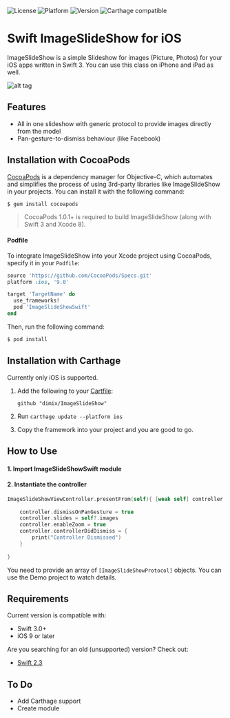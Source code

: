 ![License](https://img.shields.io/cocoapods/l/ImageSlideShowSwift.svg?style=flat)
![Platform](https://img.shields.io/badge/platform-ios-lightgray.svg?style=flat)
![Version](https://img.shields.io/cocoapods/v/ImageSlideShowSwift.svg?style=flat)
![Carthage compatible](https://img.shields.io/badge/Carthage-compatible-4BC51D.svg?style=flat)

# Swift ImageSlideShow for iOS
ImageSlideShow is a simple Slideshow for images (Picture, Photos) for your iOS apps written in Swift 3.
You can use this class on iPhone and iPad as well.

![alt tag](https://raw.githubusercontent.com/dimix/ImageSlideShow/e6e9a62db2b4c82b58d5b298ef6802c0a8125970/demo.gif)

## Features
- All in one slideshow with generic protocol to provide images directly from the model
- Pan-gesture-to-dismiss behaviour (like Facebook)

## Installation with CocoaPods

[CocoaPods](http://cocoapods.org) is a dependency manager for Objective-C, which automates and simplifies the process of using 3rd-party libraries like ImageSlideShow in your projects. You can install it with the following command:

```bash
$ gem install cocoapods
```

> CocoaPods 1.0.1+ is required to build ImageSlideShow (along with Swift 3 and Xcode 8).

#### Podfile

To integrate ImageSlideShow into your Xcode project using CocoaPods, specify it in your `Podfile`:

```ruby
source 'https://github.com/CocoaPods/Specs.git'
platform :ios, '9.0'

target 'TargetName' do
  use_frameworks!
  pod 'ImageSlideShowSwift'
end
```

Then, run the following command:

```bash
$ pod install
```

## Installation with Carthage
Currently only iOS is supported.

1. Add the following to your [Cartfile](https://github.com/Carthage/Carthage/blob/master/Documentation/Artifacts.md#cartfile):

    ```
    github "dimix/ImageSlideShow"
    ```

2. Run `carthage update --platform ios`

3. Copy the framework into your project and you are good to go.

## How to Use

#### 1. Import ImageSlideShowSwift module
#### 2. Instantiate the controller

```swift
ImageSlideShowViewController.presentFrom(self){ [weak self] controller in
			
	controller.dismissOnPanGesture = true
	controller.slides = self?.images
	controller.enableZoom = true
	controller.controllerDidDismiss = {
		print("Controller Dismissed")
	}
			
}
```

You need to provide an array of `[ImageSlideShowProtocol]` objects.
You can use the Demo project to watch details.

## Requirements

Current version is compatible with:

* Swift 3.0+
* iOS 9 or later

Are you searching for an old (unsupported) version? Check out:

* [Swift 2.3](https://github.com/dimix/ImageSlideShow/tree/feature/swift2.3)

## To Do

* Add Carthage support
* Create module
